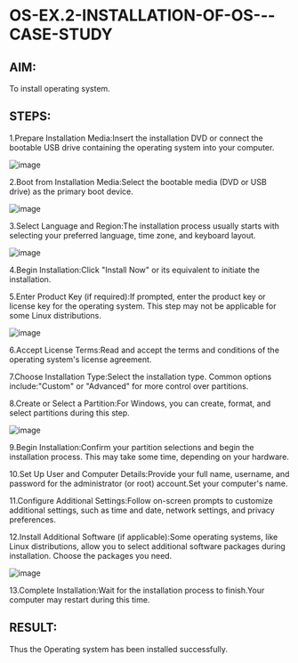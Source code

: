 # OS-EX.2-INSTALLATION-OF-OS---CASE-STUDY

## AIM:
To install operating system.
## STEPS:
1.Prepare Installation Media:Insert the installation DVD or connect the bootable USB drive containing the operating system into your computer.

![image](https://github.com/Reebak04/OS-EX.2-INSTALLATION-OF-OS---CASE-STUDY/assets/118364993/df4b4d65-994a-4461-a2d8-240409b8cf28)

2.Boot from Installation Media:Select the bootable media (DVD or USB drive) as the primary boot device.

![image](https://github.com/Reebak04/OS-EX.2-INSTALLATION-OF-OS---CASE-STUDY/assets/118364993/1ee34226-006e-477f-818b-86ec2c8fc293)

3.Select Language and Region:The installation process usually starts with selecting your preferred language, time zone, and keyboard layout.

![image](https://github.com/Reebak04/OS-EX.2-INSTALLATION-OF-OS---CASE-STUDY/assets/118364993/e1ec867e-e229-43d7-8bca-8df8002df45b)

4.Begin Installation:Click "Install Now" or its equivalent to initiate the installation.

5.Enter Product Key (if required):If prompted, enter the product key or license key for the operating system. This step may not be applicable for some Linux distributions.

![image](https://github.com/Reebak04/OS-EX.2-INSTALLATION-OF-OS---CASE-STUDY/assets/118364993/82132d1d-826c-411f-b905-ee6caa891aee)

6.Accept License Terms:Read and accept the terms and conditions of the operating system's license agreement.

7.Choose Installation Type:Select the installation type. Common options include:"Custom" or "Advanced" for more control over partitions.

8.Create or Select a Partition:For Windows, you can create, format, and select partitions during this step.

![image](https://github.com/Reebak04/OS-EX.2-INSTALLATION-OF-OS---CASE-STUDY/assets/118364993/0d2ab837-7fcd-416b-a8a8-42c11d8baac4)

9.Begin Installation:Confirm your partition selections and begin the installation process. This may take some time, depending on your hardware.

10.Set Up User and Computer Details:Provide your full name, username, and password for the administrator (or root) account.Set your computer's name.

11.Configure Additional Settings:Follow on-screen prompts to customize additional settings, such as time and date, network settings, and privacy preferences.

12.Install Additional Software (if applicable):Some operating systems, like Linux distributions, allow you to select additional software packages during installation. Choose the packages you need.

![image](https://github.com/Reebak04/OS-EX.2-INSTALLATION-OF-OS---CASE-STUDY/assets/118364993/6f961285-1eeb-4cf8-994f-c51f288909e8)

13.Complete Installation:Wait for the installation process to finish.Your computer may restart during this time.
## RESULT:
Thus the Operating system has been installed successfully.
